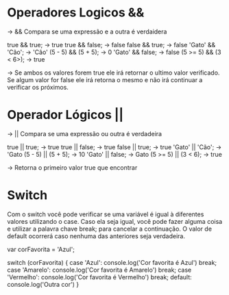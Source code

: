 # Operadores Logicos &&
-> && Compara se uma expressão e a outra é verdaidera

true && true; -> true
true && false; -> false
false && true; -> false
'Gato' && 'Cão'; -> 'Cão'
(5 - 5) && (5 + 5); -> 0
'Gato' && false; -> false
(5 >= 5) && (3 < 6>); -> true

-> Se ambos os valores forem true ele irá retornar o ultimo valor verificado. Se algum valor for false ele irá retorna o mesmo e não irá continuar a verificar os próximos.

# Operador Lógicos ||
-> || Compara se uma expressão ou outra é verdadeira

true || true; -> true
true || false; -> true
false || true; -> true
'Gato' || 'Cão'; -> 'Gato
(5 - 5) || (5 + 5); -> 10
'Gato' || false; -> Gato
(5 >= 5) || (3 < 6); -> true

-> Retorna o primeiro valor true que encontrar

# Switch
Com o switch você pode verificar se uma variável é igual à diferentes valores utilizando o case. Caso ela seja igual, você pode fazer alguma coisa e utilizar a palavra chave break; para cancelar a continuação. O valor de default ocorrerá caso nenhuma das anteriores seja verdadeira.

var corFavorita = 'Azul';

switch (corFavorita) {
    case 'Azul':
        console.log('Cor favorita é Azul')
        break;
    case 'Amarelo':
        console.log('Cor favorita é Amarelo')
        break;
    case 'Vermelho':
        console.log('Cor favorita é Vermelho')
        break;
    default:
        console.log('Outra cor')
}